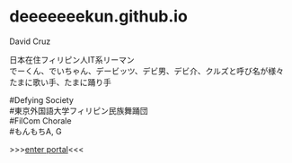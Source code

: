 # deeeeeeekun.github.io
David Cruz  

日本在住フィリピン人IT系リーマン  
でーくん、でいちゃん、デービッツ、デビ男、デビ介、クルズと呼び名が様々  
たまに歌い手、たまに踊り手  

\#Defying Society  
\#東京外国語大学フィリピン民族舞踊団  
\#FilCom Chorale  
\#もんもちA, G  

\>\>\>[enter portal](http://deeeeeeekun.github.io/)<<<
